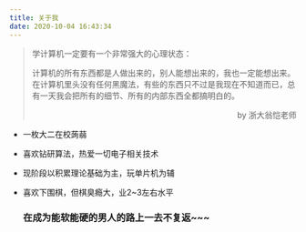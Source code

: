 ```yaml
---
title: 关于我
date: 2020-10-04 16:43:34
---
```


>学计算机一定要有一个非常强大的心理状态：
>
>计算机的所有东西都是人做出来的，别人能想出来的，我也一定能想出来。在计算机里头没有任何黑魔法，有些的东西只不过是我现在不知道而已，总有一天我会把所有的细节、所有的内部东西全都搞明白的。
>
><p align="right"> by 浙大翁恺老师</p>							

- 一枚大二在校蒟蒻

- 喜欢钻研算法，热爱一切电子相关技术

- 现阶段以积累理论基础为主，玩单片机为辅

- 喜欢下围棋，但棋臭瘾大，业2~3左右水平

  ### 在成为能软能硬的男人的路上一去不复返~~~